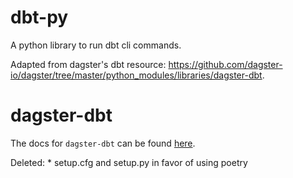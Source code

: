 # dbt-py

A python library to run dbt cli commands.

Adapted from dagster's dbt resource: https://github.com/dagster-io/dagster/tree/master/python_modules/libraries/dagster-dbt.

# dagster-dbt

The docs for `dagster-dbt` can be found
[here](https://docs.dagster.io/_apidocs/libraries/dagster-dbt).

Deleted:
    * setup.cfg and setup.py in favor of using poetry
